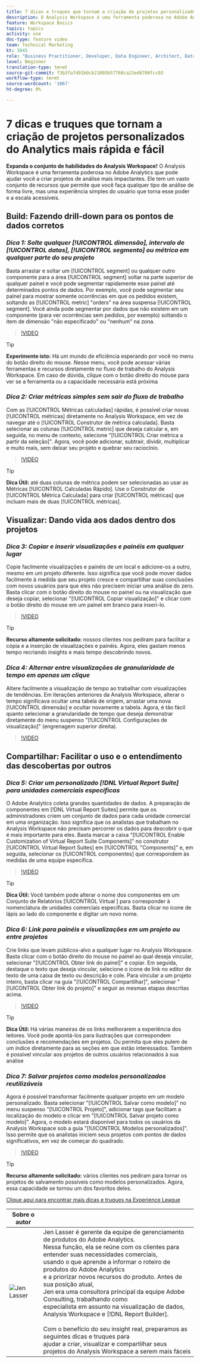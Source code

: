 ```yaml
---
title: 7 dicas e truques que tornam a criação de projetos personalizados do Analytics mais rápida e fácil
description: O Analysis Workspace é uma ferramenta poderosa no Adobe Analytics que pode ajudar você a criar projetos de análise mais impactantes. Ele tem um vasto conjunto de recursos que permite que você faça qualquer tipo de análise de forma livre, mas uma experiência simples do usuário que torna esse poder e a escala acessíveis.
feature: Workspace Basics
topics: topics
activity: use
doc-type: feature video
team: Technical Marketing
kt: 3945
role: "Business Practitioner, Developer, Data Engineer, Architect, Data Architect, Administrator, Leader"
level: Beginner
translation-type: tm+mt
source-git-commit: f3b3fa7d91b0cb21005b57768ca23ed6700fcc03
workflow-type: tm+mt
source-wordcount: '1067'
ht-degree: 0%

---
```



# 7 dicas e truques que tornam a criação de projetos personalizados do Analytics mais rápida e fácil

**Expanda o conjunto de habilidades do Analysis Workspace!**
O Analysis Workspace é uma ferramenta poderosa no Adobe Analytics que pode ajudar você a criar projetos de análise mais impactantes. Ele tem um vasto conjunto de recursos que permite que você faça qualquer tipo de análise de forma livre, mas uma experiência simples do usuário que torna esse poder e a escala acessíveis.

## Build: Fazendo drill-down para os pontos de dados corretos

### ***Dica 1: Solte qualquer  [!UICONTROL dimensão], intervalo de  [!UICONTROL datas],  [!UICONTROL segmento] ou   métrica em qualquer parte do seu projeto***

Basta arrastar e soltar um [!UICONTROL segment] ou qualquer outro componente para a área [!UICONTROL segment] soltar na parte superior de qualquer painel e você pode segmentar rapidamente esse painel até determinados pontos de dados. Por exemplo, você pode segmentar seu painel para mostrar somente ocorrências em que os pedidos existem, soltando as [!UICONTROL metric] &quot;orders&quot; na área suspensa [!UICONTROL segment]. Você ainda pode segmentar por dados que não existem em um componente (para ver ocorrências sem pedidos, por exemplo) soltando o item de dimensão &quot;não especificado&quot; ou &quot;nenhum&quot; na zona.

>[!VIDEO](https://video.tv.adobe.com/v/24036/?quality=12)

>[!TIP]
>
>**Experimente isto:** Há um mundo de eficiência esperando por você no menu do botão direito do mouse. Nesse menu, você pode acessar várias ferramentas e recursos diretamente no fluxo de trabalho do Analysis Workspace. Em caso de dúvida, clique com o botão direito do mouse para ver se a ferramenta ou a capacidade necessária está próxima

### ***Dica 2: Criar métricas simples sem sair do fluxo de trabalho***

Com as [!UICONTROL Métricas calculadas] rápidas, é possível criar novas [!UICONTROL métricas] diretamente no Analysis Workspace, em vez de navegar até o [!UICONTROL Construtor de métrica calculada]. Basta selecionar as colunas [!UICONTROL metric] que deseja calcular e, em seguida, no menu de contexto, selecione &quot;[!UICONTROL Criar métrica a partir da seleção]&quot;. Agora, você pode adicionar, subtrair, dividir, multiplicar e muito mais, sem deixar seu projeto e quebrar seu raciocínio.

>[!VIDEO](https://video.tv.adobe.com/v/23126/?quality=12)

>[!TIP]
>
>**Dica Útil:** até duas colunas   de métrica podem ser selecionadas ao usar as Métricas  [!UICONTROL Calculadas Rápido]. Use o Construtor de [!UICONTROL Métrica Calculada] para criar [!UICONTROL métricas] que incluam mais de duas [!UICONTROL métricas].

## Visualizar: Dando vida aos dados dentro dos projetos

### ***Dica 3: Copiar e inserir visualizações e painéis em qualquer lugar***

Copie facilmente visualizações e painéis de um local e adicione-os a outro, mesmo em um projeto diferente. Isso significa que você pode mover dados facilmente à medida que seu projeto cresce e compartilhar suas conclusões com novos usuários para que eles não precisem iniciar uma análise do zero. Basta clicar com o botão direito do mouse no painel ou na visualização que deseja copiar, selecionar &quot;[!UICONTROL Copiar visualização]&quot; e clicar com o botão direito do mouse em um painel em branco para inseri-lo.

>[!VIDEO](https://video.tv.adobe.com/v/23230/?quality=12)

>[!TIP]
>
>**Recurso altamente solicitado:** nossos clientes nos pediram para facilitar a cópia e a inserção de visualizações e painéis. Agora, eles gastam menos tempo recriando insights e mais tempo descobrindo novos.

### ***Dica 4: Alternar entre visualizações de granularidade de tempo em apenas um clique***

Altere facilmente a visualização de tempo ao trabalhar com visualizações de tendências. Em iterações anteriores da Analysis Workspace, alterar o tempo significava ocultar uma tabela de origem, arrastar uma nova [!UICONTROL dimensão] e ocultar novamente a tabela. Agora, é tão fácil quanto selecionar a granularidade de tempo que deseja demonstrar diretamente do menu suspenso &quot;[!UICONTROL Configurações de visualização]&quot; (engrenagem superior direita).

>[!VIDEO](https://video.tv.adobe.com/v/23548/?quality=12)

## Compartilhar: Facilitar o uso e o entendimento das descobertas por outros

### ***Dica 5: Criar um personalizado  [!DNL Virtual Report Suite] para unidades comerciais específicas***

O Adobe Analytics coleta grandes quantidades de dados. A preparação de componentes em [!DNL Virtual Report Suites] permite que os administradores criem um conjunto de dados para cada unidade comercial em uma organização. Isso significa que os analistas que trabalham no Analysis Workspace não precisam percorrer os dados para descobrir o que é mais importante para eles. Basta marcar a caixa &quot;[!UICONTROL Enable Customization of Virtual Report Suite Components]&quot; no construtor [!UICONTROL Virtual Report Suites] em [!UICONTROL &quot;Components]&quot; e, em seguida, selecionar os [!UICONTROL componentes] que correspondem às medidas de uma equipe específica.

>[!VIDEO](https://video.tv.adobe.com/v/23544/?quality=12)

>[!TIP]
>
>**Dica Útil:** Você também pode alterar o nome dos componentes em um Conjunto de Relatórios  [!UICONTROL Virtual ] para corresponder à nomenclatura de unidades comerciais específicas. Basta clicar no ícone de lápis ao lado do componente e digitar um novo nome.

### ***Dica 6: Link para painéis e visualizações em um projeto ou entre projetos***

Crie links que levam públicos-alvo a qualquer lugar no Analysis Workspace. Basta clicar com o botão direito do mouse no painel ao qual deseja vincular, selecionar &quot;[!UICONTROL Obter link do painel]&quot; e copiar. Em seguida, destaque o texto que deseja vincular, selecione o ícone de link no editor de texto de uma caixa de texto ou descrição e cole. Para vincular a um projeto inteiro, basta clicar na guia &quot;[!UICONTROL Compartilhar]&quot;, selecionar &quot;[!UICONTROL Obter link do projeto]&quot; e seguir as mesmas etapas descritas acima.

>[!VIDEO](https://video.tv.adobe.com/v/23724/?quality=12)

>[!TIP]
>
>**Dica Útil:** Há várias maneiras de os links melhorarem a experiência dos leitores. Você pode apontá-los para ilustrações que correspondem conclusões e recomendações em projetos. Ou permita que eles pulem de um índice diretamente para as seções em que estão interessados. Também é possível vincular aos projetos de outros usuários relacionados à sua análise

### ***Dica 7: Salvar projetos como modelos personalizados reutilizáveis***

Agora é possível transformar facilmente qualquer projeto em um modelo personalizado. Basta selecionar &quot;[!UICONTROL Salvar como modelo]&quot; no menu suspenso &quot;[!UICONTROL Projeto]&quot;, adicionar tags que facilitam a localização do modelo e clicar em &quot;[!UICONTROL Salvar projeto como modelo]&quot;. Agora, o modelo estará disponível para todos os usuários da Analysis Workspace sob a guia &quot;[!UICONTROL Modelos personalizados]&quot;. Isso permite que os analistas iniciem seus projetos com pontos de dados significativos, em vez de começar do quadrado.

>[!VIDEO](https://video.tv.adobe.com/v/23231/?quality=12)

>[!TIP]
>
>**Recurso altamente solicitado:** vários clientes nos pediram para tornar os projetos de salvamento possíveis como modelos personalizados. Agora, essa capacidade se tornou um dos favoritos deles.

[Clique aqui para encontrar mais dicas e truques na Experience League](https://experienceleague.adobe.com/?search=tips&amp;tag=Analysis+Workspace#recommended/solutions/analytics)

| Sobre o autor |  |
|------------|------------|
| ![Jen Lasser](assets/jlasser-headshot-s.jpg) | Jen Lasser é gerente da equipe de gerenciamento de produtos do Adobe Analytics. <br> Nessa função, ela se reúne com os clientes para entender suas necessidades comerciais,  <br>usando o que aprende a informar o roteiro de produtos do Adobe Analytics  <br>e a priorizar novos recursos do produto. Antes de sua posição atual, <br>Jen era uma consultora principal da equipe Adobe Consulting, trabalhando como <br>especialista em assunto na visualização de dados, Analysis Workspace e [!DNL Report Builder]. <br><br>Com o benefício do seu insight real, preparamos as seguintes dicas e truques para  <br>ajudar a criar, visualizar e compartilhar seus projetos do Analysis Workspace a serem mais fáceis |
